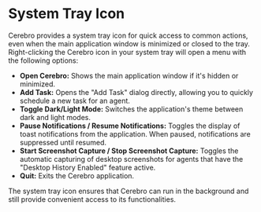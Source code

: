 # System Tray Icon

Cerebro provides a system tray icon for quick access to common actions, even when the main application window is minimized or closed to the tray. Right-clicking the Cerebro icon in your system tray will open a menu with the following options:

- **Open Cerebro:** Shows the main application window if it's hidden or minimized.
- **Add Task:** Opens the "Add Task" dialog directly, allowing you to quickly schedule a new task for an agent.
- **Toggle Dark/Light Mode:** Switches the application's theme between dark and light modes.
- **Pause Notifications / Resume Notifications:** Toggles the display of toast notifications from the application. When paused, notifications are suppressed until resumed.
- **Start Screenshot Capture / Stop Screenshot Capture:** Toggles the automatic capturing of desktop screenshots for agents that have the "Desktop History Enabled" feature active.
- **Quit:** Exits the Cerebro application.

The system tray icon ensures that Cerebro can run in the background and still provide convenient access to its functionalities.
